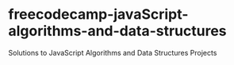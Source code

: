 # freecodecamp-javaScript-algorithms-and-data-structures
Solutions to JavaScript Algorithms and Data Structures Projects

